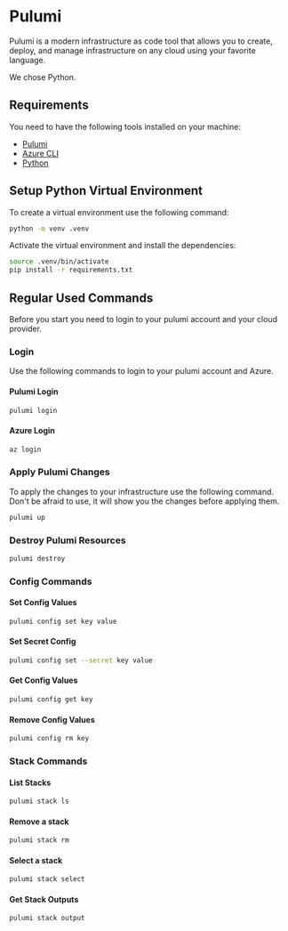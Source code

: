 # Pulumi

Pulumi is a modern infrastructure as code tool that allows you to create, deploy, and manage infrastructure on any cloud using your favorite language.

We chose Python.

## Requirements

You need to have the following tools installed on your machine:

- [Pulumi](https://www.pulumi.com/docs/get-started/install/)
- [Azure CLI](https://docs.microsoft.com/en-us/cli/azure/install-azure-cli)
- [Python](https://www.python.org/downloads/)

## Setup Python Virtual Environment

To create a virtual environment use the following command:

```bash
python -m venv .venv
```

Activate the virtual environment and install the dependencies:

```bash
source .venv/bin/activate
pip install -r requirements.txt
```

## Regular Used Commands

Before you start you need to login to your pulumi account and your cloud provider.

### Login

Use the following commands to login to your pulumi account and Azure.

#### Pulumi Login

```bash
pulumi login
```

#### Azure Login

```bash
az login
```

### Apply Pulumi Changes

To apply the changes to your infrastructure use the following command.
Don't be afraid to use, it will show you the changes before applying them.

```bash
pulumi up
```

### Destroy Pulumi Resources

```bash
pulumi destroy
```

### Config Commands

#### Set Config Values

```bash
pulumi config set key value
```

#### Set Secret Config

```bash
pulumi config set --secret key value
```

#### Get Config Values

```bash
pulumi config get key
```

#### Remove Config Values

```bash
pulumi config rm key
```

### Stack Commands

#### List Stacks

```bash
pulumi stack ls
```

#### Remove a stack

```bash
pulumi stack rm
```

#### Select a stack

```bash
pulumi stack select
```

#### Get Stack Outputs

```bash
pulumi stack output
```
